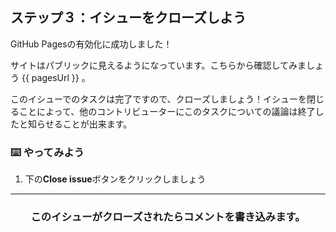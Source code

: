 ## ステップ３：イシューをクローズしよう

GitHub Pagesの有効化に成功しました！

サイトはパブリックに見えるようになっています。こちらから確認してみましょう {{ pagesUrl }} 。

このイシューでのタスクは完了ですので、クローズしましょう！イシューを閉じることによって、他のコントリビューターにこのタスクについての議論は終了したと知らせることが出来ます。

### :keyboard: やってみよう

1. 下の**Close issue**ボタンをクリックしましょう

<hr>
<h3 align="center">このイシューがクローズされたらコメントを書き込みます。</h3>

